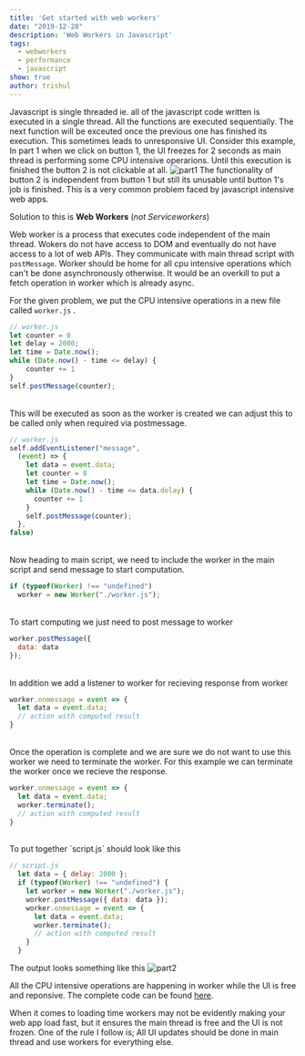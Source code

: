 ```yaml
---
title: 'Get started with web workers'
date: "2019-12-28"
description: 'Web Workers in Javascript'
tags:
  - webworkers
  - performance
  - javascript
show: true
author: trishul
---
```


Javascript is single threaded ie. all of the javascript code written is executed in a single thread. All the functions are executed sequentially. The next function will be exceuted once the previous one has finished its execution. This sometimes leads to unresponsive UI.
Consider this example, 
In part 1 when we click on button 1, the UI freezes for 2 seconds as main thread is performing some CPU intensive operarions. Until this execution is finished the button 2 is not clickable at all.
![part1](./part1.gif) The functionality of button 2 is independent from button 1 but still its unusable until button 1's job is finished. This is a very common problem faced by javascript intensive web apps.

Solution to this is **Web Workers** (*not Serviceworkers*)

Web worker is a process that executes code independent of the main thread. Wokers do not have access to DOM and eventually do not have access to a lot of web APIs. They communicate with main thread script with `postMessage`.
Worker should be home for all cpu intensive operations which can't be done asynchronously otherwise. It would be an overkill to put a fetch operation in worker which is already async.

For the given problem, we put the CPU intensive operations in a new file called `worker.js` .

```javascript
// worker.js
let counter = 0
let delay = 2000;
let time = Date.now();
while (Date.now() - time <= delay) {
    counter += 1
}
self.postMessage(counter);
```
<br>
This will be executed as soon as the worker is created we can adjust this to be called only when required via postmessage.

```javascript
// worker.js
self.addEventListener("message",
  (event) => {
    let data = event.data;
    let counter = 0
    let time = Date.now();
    while (Date.now() - time <= data.delay) {
      counter += 1
    }
    self.postMessage(counter);
  },
false)
```
<br>
Now heading to main script, we need to include the worker in the main script and send message to start computation.

```javascript
if (typeof(Worker) !== "undefined")
  worker = new Worker("./worker.js");
```
<br>
To start computing we just need to post message to worker

```javascript
worker.postMessage({ 
  data: data
});
```
<br>
In addition we add a listener to worker for recieving response from worker

```javascript
worker.onmessage = event => {
  let data = event.data;
  // action with computed result
}
```
<br>
Once the operation is complete and we are sure we do not want to use this worker we need to terminate the worker. For this example we can terminate the worker once we recieve the response.

```javascript
worker.onmessage = event => {
  let data = event.data;
  worker.terminate();
  // action with computed result
}
```
<br>
To put together `script.js` should look like this

```javascript
// script.js
  let data = { delay: 2000 };
  if (typeof(Worker) !== "undefined") {
    let worker = new Worker("./worker.js");
    worker.postMessage({ data: data });
    worker.onmessage = event => {
      let data = event.data;
      worker.terminate();
      // action with computed result
    }
  }
```

The output looks something like this
![part2](./part2.gif)

All the CPU intensive operations are happening in worker while the UI is free and reponsive. The complete code can be found [here](https://github.com/tsl143/itsopensource/tree/master/static/demos/webworkers).

When it comes to loading time workers may not be evidently making your web app load fast, but it ensures the main thread is free and the UI is not frozen. One of the rule I follow is; All UI updates should be done in main thread and use workers for everything else.

